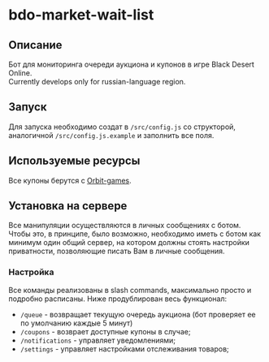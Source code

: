 # bdo-market-wait-list
## Описание
Бот для мониторинга очереди аукциона и купонов в игре Black Desert Online.   
Сurrently develops only for russian-language region.

## Запуск
  Для запуска необходимо создат в `/src/config.js` со структорой, аналогичной `/src/config.js.example` и заполнить все поля.

## Используемые ресурсы
  Все купоны берутся с [Orbit-games](https://orbit-games.com/).

## Установка на сервере
  Все манипуляции осуществляются в личных сообщениях с ботом. Чтобы это, в принципе, было возможно, необходимо иметь с ботом как минимум один общий сервер, на котором должны стоять настройки приватности, позволяющие писать Вам в личные сообщения.

### Настройка
  Все команды реализованы в slash commands, максимально просто и подробно расписаны. Ниже продублирован весь функционал:
 - `/queue` - возвращает текущую очередь аукциона (бот проверяет ее по умолчанию каждые 5 минут)  
 - `/coupons` - возврает доступные купоны в случае;
 - `/notifications` - управляет уведомлениями;
 - `/settings` - управляет настройками отслеживания товаров;

  
